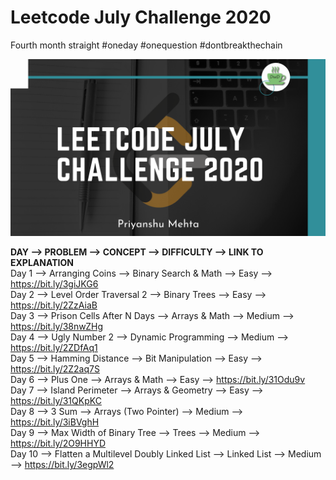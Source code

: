 # Leetcode July Challenge 2020
Fourth month straight #oneday #onequestion #dontbreakthechain

![](img.png)

**DAY -->  PROBLEM  -->  CONCEPT -->  DIFFICULTY   -->  LINK TO EXPLANATION** <br/>
Day 1 --> Arranging Coins --> Binary Search & Math  --> Easy --> https://bit.ly/3giJKG6 <br/>
Day 2 --> Level Order Traversal 2 --> Binary Trees --> Easy --> https://bit.ly/2ZzAiaB <br/>
Day 3 --> Prison Cells After N Days --> Arrays & Math --> Medium --> https://bit.ly/38nwZHg <br/>
Day 4 --> Ugly Number 2 --> Dynamic Programming --> Medium --> https://bit.ly/2ZDfAq1 <br/>
Day 5 --> Hamming Distance --> Bit Manipulation --> Easy --> https://bit.ly/2Z2aq7S <br/>
Day 6 --> Plus One --> Arrays & Math --> Easy --> https://bit.ly/31Odu9v <br/>
Day 7 --> Island Perimeter --> Arrays & Geometry --> Easy --> https://bit.ly/31QKpKC <br/>
Day 8 --> 3 Sum --> Arrays (Two Pointer) --> Medium --> https://bit.ly/3iBVghH <br/>
Day 9 --> Max Width of Binary Tree --> Trees --> Medium --> https://bit.ly/2O9HHYD <br/>
Day 10 --> Flatten a Multilevel Doubly Linked List --> Linked List --> Medium --> https://bit.ly/3egpWl2 <br/>
